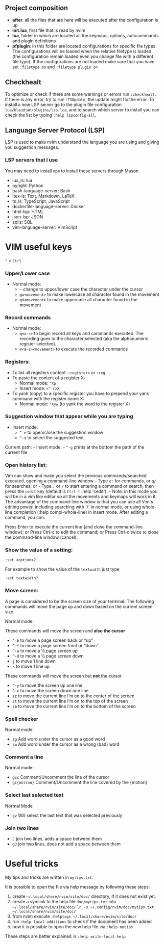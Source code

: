 ## Project composition
- **after**, all the files that are here will be executed after the
  configuration is up
- **init.lua**, first file that is read by nvim
- **lua**, folder in which are located all the keymaps, options, autocommands and
plugin definitions
- **pfplugin**: in this folder are located configurations for specific file
  types. The configurations will be loaded when the relative filetype is loaded
  (the configuration remain loaded even you change file with a different file
  type). If the configurations are not loaded make sure that you have  set
  `:filetype on` and
`:filetype plugin on`

## Checkhealt
To optimize or check if there are some warnings or errors run `:checkhealt`.
If there is any error, try to run `:TSUpdate`, the update might fix the error.
To install a new LSP server go to the plugin file configuration
`lua/klaudjan/plugins/lsp.lua`, and to search which server to install you can
check the list by typing `:help lspconfig-all`.


## Language Server Protocol (LSP)
LSP is used to make nvim understand the language you are using and giving you
suggestion messages.

### LSP servers that I use
You may need to install `npm` to install these servers through Mason
- lua_ls: lua
- pyright: Python
- bash-language-server: Bash
- ltex-ls: Text, Markdown, LaTeX
- ts_ls: TypeScript, JavaScript
- dockerfile-language-server: Docker
- html-lsp: HTML
- json-lsp: JSON
- sqlls: SQL
- vim-language-server: VimScript


# VIM useful keys
`^` = `Ctrl`

### Upper/Lower case
- Normal mode:
    - `~` change to upper/lower case the character under the cursor
    - `gu<movement>` to make lowercase all character found in the movement
    - `gU<movement>` to make uppercase all character found in the movement

### Record commands
- Normal mode:
    - `q<a-z>` to begin record all keys and commands executed. The recording
               goes to the <a-z> character selected (aka the alphanumeric
               register selected).
    - `@<a-z><movement>` to execute the recorded commands

### Registers:
- To list all registers content: `:registers` or `:reg`
- To paste the content of a register X:
    - Normal mode: `"Xp`
    - Insert mode: `<^-r>X`
- To yank (copy) to a specific register you have to prepend your yank
  command with the register name X:
    - Normal mode: `"Xyw` (to yank the word to the register X)

### Suggestion window that appear while you are typing
- Insert mode:
    - `^-e` to open/close the suggestion window
    - `^-y` to select the suggested text

Current path:
    - Insert mode:
        - `^-g` prints at the bottom the path of the current file


### Open history list:
Vim can show and make you select the previous commands/searched executed,
opening a command-line window
    - Type `q:` for commands, or `q/` for searches; or
    - Type `:` or `/` to start entering a command or search, then press the `cedit` key (default is `Ctrl-f` :help 'cedit').
    - Note: in this mode you will be in a vim like editor so all the movements
      and keymaps will work in it.
The advantage of the command-line window is that you can use all Vim's editing power, including searching with '/' in normal mode, or using whole-line completion (:help compl-whole-line) in insert mode. After editing a command, you can:

Press Enter to execute the current line (and close the command-line window); or
Press Ctrl-c to edit the command; or Press Ctrl-c twice to close the command-line window (cancel).

### Show the value of a setting:

`:set <option>?`

For example to show the value of the `textwidth` just type

```
:set textwidth?
```

### Move screen:
A page is considered to be the screen size of your terminal. The following
commands will move the page up and down based on the current screen size.

Normal mode:

These commands will move the screen and **also the cursor**
- `^-b` to move a page screen back or “up”
- `^-f` to move a page screen front or “down”
- `^-u` to move a ½ page screen up
- `^-d` to move a ½ page screen down
- `j` to move 1 line down
- `k` to move 1 line up

These commands will move the screen but **not** the cursor
- `^-y` to move the screen up one line
- `^-e` to move the screen down one line
- `zz` to move the current line I’m on to the center of the screen
- `zt` to move the current line I’m on to the top of the screen
- `zb` to move the current line I’m on to the bottom of the screen

### Spell checker
Normal mode:

- `zg` Add word under the cursor as a good word
- `zw` Add word under the cursor as a wrong (bad) word

### Comment a line

Normal mode:
- `gcc` Comment/Uncomment the line of the cursor
- `gc{motion}` Comment/Uncomment the line covered by the {motion}

### Select last selected text

Normal Mode
- `gv` Will select the last text that was selected previously

### Join two lines

- `J` join two lines, adds a space between them
- `gJ` join two lines, does not add a space between them

# Useful tricks
My tips and tricks are written in `mytips.txt`.

It is possible to open the file via help message by following these steps:
1. create `~/.local/share/nvim/site/doc/` directory, if it does not exist yet.
2. create a symlink to the help file `doc/mytips.txt` into `~/.local/share/nvim/site/doc/`
    `ln -s ~/.config/nvim/doc/mytips.txt ~/.local/share/nvim/site/doc/`
3. from nvim execute `:helptags ~/.local/share/nvim/site/doc/`
4. run `:help local-additions` to check if the document has been added
5. now it is possible to open the new help file via `:help mytips`

These steps are better explained in `:help write-local-help`
